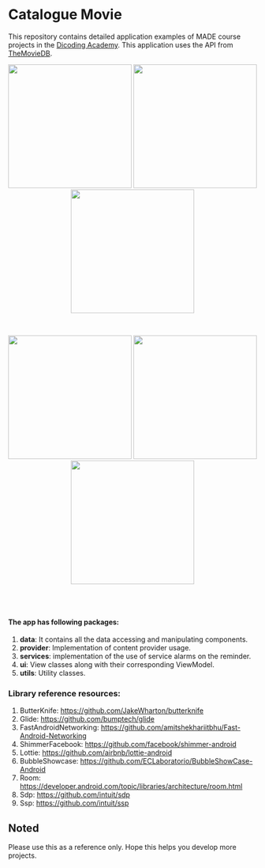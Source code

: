 # Catalogue Movie

This repository contains detailed application examples of MADE course projects in the [Dicoding Academy](dicoding.com). This application uses the API from [TheMovieDB](api.themoviedb.org).
<p align="center">
  <img src="https://centauryal.github.io/img/movie_catalogue_pic/screenshot_splash_screen.png" width="250">
  <img src="https://centauryal.github.io/img/movie_catalogue_pic/screenshot_main.png" width="250">
  <img src="https://centauryal.github.io/img/movie_catalogue_pic/screenshot_detail.png" width="250">
</p>
<br>
<p align="center">
  <img src="https://centauryal.github.io/img/movie_catalogue_pic/screenshot_favorite.png" width="250">
  <img src="https://centauryal.github.io/img/movie_catalogue_pic/screenshot_search.png" width="250">
  <img src="https://centauryal.github.io/img/movie_catalogue_pic/screenshot_settings.png" width="250">
</p>
<br>
<br>

#### The app has following packages:
1. **data**: It contains all the data accessing and manipulating components.
2. **provider**: Implementation of content provider usage.
3. **services**: implementation of the use of service alarms on the reminder.
4. **ui**: View classes along with their corresponding ViewModel.
5. **utils**: Utility classes.

### Library reference resources:
1. ButterKnife: https://github.com/JakeWharton/butterknife
2. Glide: https://github.com/bumptech/glide
3. FastAndroidNetworking: https://github.com/amitshekhariitbhu/Fast-Android-Networking
4. ShimmerFacebook: https://github.com/facebook/shimmer-android
5. Lottie: https://github.com/airbnb/lottie-android
6. BubbleShowcase: https://github.com/ECLaboratorio/BubbleShowCase-Android
7. Room: https://developer.android.com/topic/libraries/architecture/room.html
8. Sdp: https://github.com/intuit/sdp
9. Ssp: https://github.com/intuit/ssp

## Noted
Please use this as a reference only. Hope this helps you develop more projects.